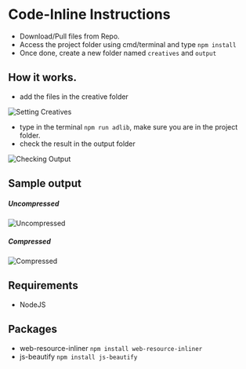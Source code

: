 # Code-Inline Instructions

* Download/Pull files from Repo.
* Access the project folder using cmd/terminal and type `npm install`
* Once done, create a new folder named `creatives` and `output`


## How it works.
* add the files in the creative folder

![Setting Creatives](https://storage.googleapis.com/adlib-storage/code-inline/Screen%20Shot%202020-11-20%20at%207.41.52%20AM.png)

* type in the terminal `npm run adlib`, make sure you are in the project folder.
* check the result in the output folder

![Checking Output](https://storage.googleapis.com/adlib-storage/code-inline/Screen%20Shot%202020-11-20%20at%207.48.24%20AM.png)

## Sample output

##### Uncompressed

![Uncompressed](https://storage.googleapis.com/adlib-storage/code-inline/uncompressed.png)

##### Compressed

![Compressed](https://storage.googleapis.com/adlib-storage/code-inline/compressed.png)


## Requirements

* NodeJS

## Packages
* web-resource-inliner `npm install web-resource-inliner`
* js-beautify `npm install js-beautify`
